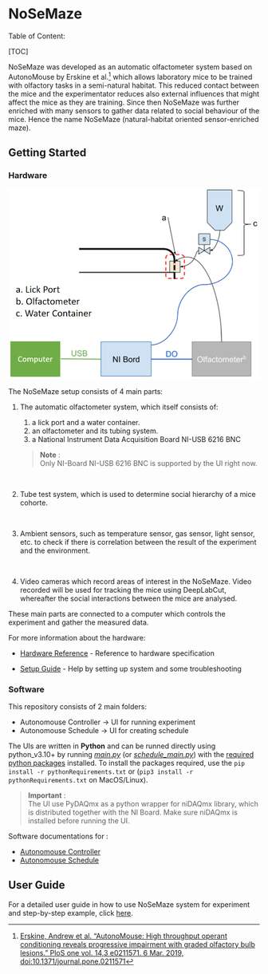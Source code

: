 # NoSeMaze

Table of Content:

[TOC]

NoSeMaze was developed as an automatic olfactometer system based on AutonoMouse by Erskine et al.[^1] which allows laboratory mice to be trained with olfactory tasks in a semi-natural habitat. This reduced contact between the mice and the experimentator reduces also external influences that might affect the mice as they are training. Since then NoSeMaze was further enriched with many sensors to gather data related to social behaviour of the mice. Hence the name NoSeMaze (natural-habitat oriented sensor-enriched maze).

[^1]: [Erskine, Andrew et al. “AutonoMouse: High throughput operant conditioning reveals progressive impairment with graded olfactory bulb lesions.” PloS one vol. 14,3 e0211571. 6 Mar. 2019, doi:10.1371/journal.pone.0211571](https://www.ncbi.nlm.nih.gov/pmc/articles/PMC6402634/)

## Getting Started

### Hardware

![overviewAutoOlfactometer](/Documentation/images/systemOverview.PNG)

The NoSeMaze setup consists of 4 main parts:

1. The automatic olfactometer system, which itself consists of:
    1. a lick port and a water container.
    2. an olfactometer and its tubing system.
    3. a National Instrument Data Acquisition Board NI-USB 6216 BNC

    > **Note** :  
    > Only NI-Board NI-USB 6216 BNC is supported by the UI right now.

    </br>

2. Tube test system, which is used to determine social hierarchy of a mice cohorte.
</br>

3. Ambient sensors, such as temperature sensor, gas sensor, light sensor, etc. to check if there is correlation between the result of the experiment and the environment.
</br>

4. Video cameras which record areas of interest in the NoSeMaze. Video recorded will be used for tracking the mice using DeepLabCut, whereafter the social interactions between the mice are analysed.

These main parts are connected to a computer which controls the experiment and gather the measured data.

For more information about the hardware:

- [Hardware Reference](/Documentation/hardwareReference.md) - Reference to hardware specification

- [Setup Guide](/Documentation/setupGuide.md) - Help by setting up system and some troubleshooting

### Software

This repository consists of 2 main folders:

- Autonomouse Controller &rarr; UI for running experiment
- Autonomouse Schedule &rarr; UI for creating schedule

The UIs are written in **Python** and can be runned directly using python_v3.10+ by running [*main.py*](/Autonomouse%20Controller/main.py) (or [*schedule_main.py*](/Autonomouse%20Schedule/scheduleMain.py)) with the [required python packages](/pythonRequirements.txt) installed. To install the packages required, use the `pip install -r pythonRequirements.txt` or (`pip3 install -r pythonRequirements.txt` on MacOS/Linux).

> **Important** :  
> The UI use PyDAQmx as a python wrapper for niDAQmx library, which is distributed together with the NI Board. Make sure niDAQmx is installed before running the UI.

Software documentations for :

- [Autonomouse Controller](/Autonomouse%20Controller/README.md)
- [Autonomouse Schedule](/Autonomouse%20Schedule/README.md)

## User Guide

For a detailed user guide in how to use NoSeMaze system for experiment and step-by-step example, click [here](/Documentation/userGuide.md).
